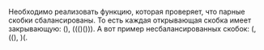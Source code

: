 Необходимо реализовать функцию, которая проверяет, что парные скобки сбалансированы. То есть каждая открывающая скобка имеет закрывающую: (), ((()())). А вот пример несбалансированных скобок: (, ((), )(.
